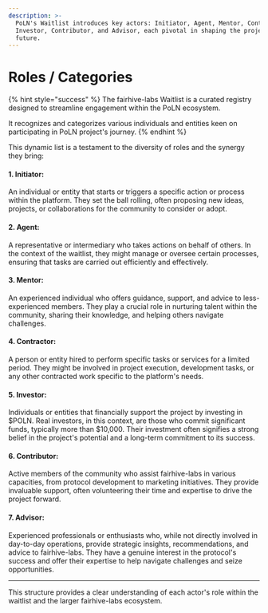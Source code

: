 ```yaml
---
description: >-
  PoLN's Waitlist introduces key actors: Initiator, Agent, Mentor, Contractor,
  Investor, Contributor, and Advisor, each pivotal in shaping the project's
  future.
---
```


# Roles / Categories

{% hint style="success" %}
The fairhive-labs Waitlist is a curated registry designed to streamline engagement within the PoLN ecosystem.&#x20;

It recognizes and categorizes various individuals and entities keen on participating in PoLN project's journey.&#x20;
{% endhint %}

This dynamic list is a testament to the diversity of roles and the synergy they bring:

#### 1. **Initiator**:

An individual or entity that starts or triggers a specific action or process within the platform. They set the ball rolling, often proposing new ideas, projects, or collaborations for the community to consider or adopt.

#### 2. **Agent**:

A representative or intermediary who takes actions on behalf of others. In the context of the waitlist, they might manage or oversee certain processes, ensuring that tasks are carried out efficiently and effectively.

#### 3. **Mentor**:

An experienced individual who offers guidance, support, and advice to less-experienced members. They play a crucial role in nurturing talent within the community, sharing their knowledge, and helping others navigate challenges.

#### 4. **Contractor**:

A person or entity hired to perform specific tasks or services for a limited period. They might be involved in project execution, development tasks, or any other contracted work specific to the platform's needs.

#### 5. **Investor**:

Individuals or entities that financially support the project by investing in $POLN. Real investors, in this context, are those who commit significant funds, typically more than $10,000. Their investment often signifies a strong belief in the project's potential and a long-term commitment to its success.

#### 6. **Contributor**:

Active members of the community who assist fairhive-labs in various capacities, from protocol development to marketing initiatives. They provide invaluable support, often volunteering their time and expertise to drive the project forward.

#### 7. **Advisor**:

Experienced professionals or enthusiasts who, while not directly involved in day-to-day operations, provide strategic insights, recommendations, and advice to fairhive-labs. They have a genuine interest in the protocol's success and offer their expertise to help navigate challenges and seize opportunities.

***

This structure provides a clear understanding of each actor's role within the waitlist and the larger fairhive-labs ecosystem.
